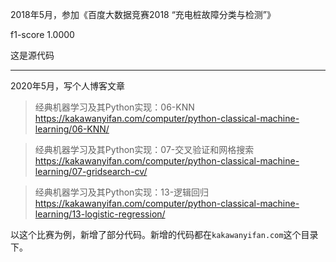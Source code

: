 2018年5月，参加《百度大数据竞赛2018 “充电桩故障分类与检测”》

f1-score 1.0000

这是源代码

---

2020年5月，写个人博客文章

> 经典机器学习及其Python实现：06-KNN
> https://kakawanyifan.com/computer/python-classical-machine-learning/06-KNN/

> 经典机器学习及其Python实现：07-交叉验证和网格搜索
> https://kakawanyifan.com/computer/python-classical-machine-learning/07-gridsearch-cv/

> 经典机器学习及其Python实现：13-逻辑回归
> https://kakawanyifan.com/computer/python-classical-machine-learning/13-logistic-regression/

以这个比赛为例，新增了部分代码。新增的代码都在`kakawanyifan.com`这个目录下。
